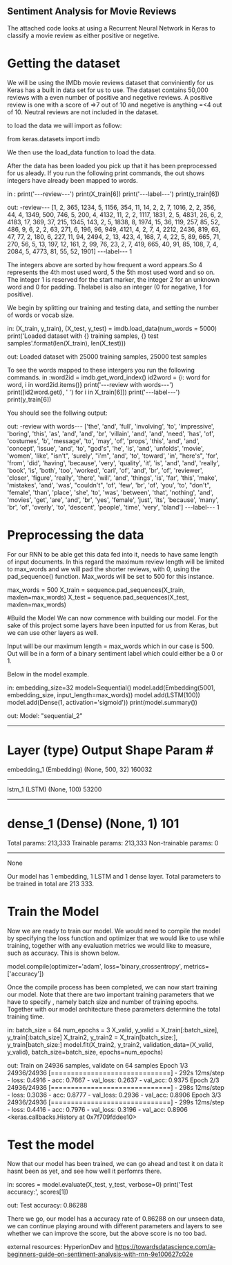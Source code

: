 ## Sentiment Analysis for Movie Reviews

The attached code looks at using a Recurrent Neural Network in Keras to classify a movie review as either positive or negetive.

# Getting the dataset
We will be using the IMDb movie reviews dataset that conviniently for us Keras has a built in data set for us to use. The dataset contains 50,000 reviews with a even number of positive and negetive reviews. A positive review is one with a score of =>7 out of 10 and negetive is anything =<4 out of 10. Neutral reviews are not included in the dataset.

to load the data we will import as follow:

from keras.datasets import imdb

We then use the load_data function to load the data.

After the data has been loaded you pick up that it has been preprocessed for us aleady. If you run the following print commands, the out shows integers have already been mapped to words.

in : print('---review---')
     print(X_train[6])
     print('---label---')
     print(y_train[6])
     
out: -review---
[1, 2, 365, 1234, 5, 1156, 354, 11, 14, 2, 2, 7, 1016, 2, 2, 356, 44, 4, 1349, 500, 746, 5, 200, 4, 4132, 11, 2, 2, 1117, 1831, 2, 5, 4831, 26, 6, 2, 4183, 17, 369, 37, 215, 1345, 143, 2, 5, 1838, 8, 1974, 15, 36, 119, 257, 85, 52, 486, 9, 6, 2, 2, 63, 271, 6, 196, 96, 949, 4121, 4, 2, 7, 4, 2212, 2436, 819, 63, 47, 77, 2, 180, 6, 227, 11, 94, 2494, 2, 13, 423, 4, 168, 7, 4, 22, 5, 89, 665, 71, 270, 56, 5, 13, 197, 12, 161, 2, 99, 76, 23, 2, 7, 419, 665, 40, 91, 85, 108, 7, 4, 2084, 5, 4773, 81, 55, 52, 1901]
---label---
1

The integers above are sorted by how frequent a word appears.So 4 represents the 4th most used word, 5 the 5th most used word and so on. The integer 1 is reserved for the start marker, the integer 2 for an unknown word and 0 for padding. Thelabel is also an integer (0 for negative, 1 for positive).

We begin by splitting our training and testing data, and setting the number of words or vocab size.

in: (X_train, y_train), (X_test, y_test) = imdb.load_data(num_words = 5000)
print('Loaded dataset with {} training samples, {} test samples'.format(len(X_train), len(X_test)))


out: Loaded dataset with 25000 training samples, 25000 test samples

To see the words mapped to these intergers you run the following commands.
in :word2id = imdb.get_word_index()
    id2word = {i: word for word, i in word2id.items()}
    print('---review with words---')
    print([id2word.get(i, ' ') for i in X_train[6]])
    print('---label---')
    print(y_train[6])
    
You should see the follwing output:

out: -review with words---
['the', 'and', 'full', 'involving', 'to', 'impressive', 'boring', 'this', 'as', 'and', 'and', 'br', 'villain', 'and', 'and', 'need', 'has', 'of', 'costumes', 'b', 'message', 'to', 'may', 'of', 'props', 'this', 'and', 'and', 'concept', 'issue', 'and', 'to', "god's", 'he', 'is', 'and', 'unfolds', 'movie', 'women', 'like', "isn't", 'surely', "i'm", 'and', 'to', 'toward', 'in', "here's", 'for', 'from', 'did', 'having', 'because', 'very', 'quality', 'it', 'is', 'and', 'and', 'really', 'book', 'is', 'both', 'too', 'worked', 'carl', 'of', 'and', 'br', 'of', 'reviewer', 'closer', 'figure', 'really', 'there', 'will', 'and', 'things', 'is', 'far', 'this', 'make', 'mistakes', 'and', 'was', "couldn't", 'of', 'few', 'br', 'of', 'you', 'to', "don't", 'female', 'than', 'place', 'she', 'to', 'was', 'between', 'that', 'nothing', 'and', 'movies', 'get', 'are', 'and', 'br', 'yes', 'female', 'just', 'its', 'because', 'many', 'br', 'of', 'overly', 'to', 'descent', 'people', 'time', 'very', 'bland']
---label---
1

# Preprocessing the data

For our RNN to be able get this data fed into it, needs to have same length of input documents. In this regard the maximum review length will be limited to max_words and we will pad the shorter reviews, with 0, using the pad_sequence() function. Max_words will be set to 500 for this instance.

max_words = 500
X_train = sequence.pad_sequences(X_train, maxlen=max_words)
X_test = sequence.pad_sequences(X_test, maxlen=max_words)

#Build the Model
 We can now commence with building our model. For the sake of this project some layers have been inputted for us from Keras, but we can use other layers as well.
 
 Input will be our maximum length = max_words which in our case is 500. Out  will be in a form of a binary sentiment label which could either be a 0 or 1.
 
 Below in the model example.
 
 in: embedding_size=32
     model=Sequential()
     model.add(Embedding(5001, embedding_size, input_length=max_words))
     model.add(LSTM(100))
     model.add(Dense(1, activation='sigmoid'))
     print(model.summary())
     
 out: Model: "sequential_2"
_________________________________________________________________
Layer (type)                 Output Shape              Param #   
=================================================================
embedding_1 (Embedding)      (None, 500, 32)           160032    
_________________________________________________________________
lstm_1 (LSTM)                (None, 100)               53200     
_________________________________________________________________
dense_1 (Dense)              (None, 1)                 101       
=================================================================
Total params: 213,333
Trainable params: 213,333
Non-trainable params: 0
_________________________________________________________________
None

Our model has 1 embedding, 1 LSTM and 1 dense layer. Total parameters to be trained in total are 213 333.

# Train the Model

Now we are ready to train our model. We would need to compile the model by specifying the loss function and optimizer that we would like to use while training, together with any evaluation metrics we would like to  measure, such as accuracy. This is shown below.

model.compile(optimizer='adam',
loss='binary_crossentropy',
metrics=['accuracy'])
         
Once the compile process has been completed, we can now start training our model. Note that there are two important training parameters that we have to specify , namely batch size and number of training epochs. Together with our model architecture these parameters determine the total training time.

in: batch_size = 64
    num_epochs = 3
    X_valid, y_valid = X_train[:batch_size], y_train[:batch_size]
    X_train2, y_train2 = X_train[batch_size:], y_train[batch_size:]
    model.fit(X_train2, y_train2, validation_data=(X_valid, y_valid), batch_size=batch_size, epochs=num_epochs)
    
out:
Train on 24936 samples, validate on 64 samples
Epoch 1/3
24936/24936 [==============================] - 292s 12ms/step - loss: 0.4916 - acc: 0.7667 - val_loss: 0.2637 - val_acc: 0.9375
Epoch 2/3
24936/24936 [==============================] - 298s 12ms/step - loss: 0.3036 - acc: 0.8777 - val_loss: 0.2936 - val_acc: 0.8906
Epoch 3/3
24936/24936 [==============================] - 299s 12ms/step - loss: 0.4416 - acc: 0.7976 - val_loss: 0.3196 - val_acc: 0.8906
<keras.callbacks.History at 0x7f709fddee10>


# Test the model

Now that our model has been trained, we can go ahead and test it on data it hasnt been as yet, and see how well it perfomrs there.

in: scores = model.evaluate(X_test, y_test, verbose=0)
    print('Test accuracy:', scores[1])
    
out:
Test accuracy: 0.86288

There we go, our model has a accuracy rate of 0.86288 on our unseen data, we can continue playing around with different parameters and layers to see whether we can improve the score, but the above score is no too bad.


external resources: HyperionDev and https://towardsdatascience.com/a-beginners-guide-on-sentiment-analysis-with-rnn-9e100627c02e



